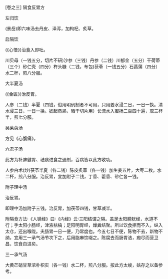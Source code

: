 [卷之三] 隔食反胃方

左归饮

(景岳)即六味汤去丹皮、泽泻，加枸杞、炙草。

启隔饮

(《心悟》)治食入即吐。

川贝母（一钱五分，切片不研)沙参（三钱）丹参（二钱）川郁金（五分）干荷蒂（三个）砂仁壳（四分）杵头糠（二钱，布包)茯苓（一钱五分）石菖蒲（四分）水二杯，煎八分服。

大半夏汤

(《金匮》)治反胃。

人参（二钱）半夏（四钱，俗用明矾制者不可用，只用姜水浸二日，一日一换。清水浸三日，一日一换。摅起蒸熟，晒干切片用）长流水入蜜扬二百四十遍，取三杯半，煎七分服。

吴茱萸汤

方见《心腹痛》。

六君子汤

此方为补脾健胃、祛痰进食之通剂，百病皆以此方收功。

人参白术(炒)茯苓半夏（各二钱）陈皮炙草（各一钱）加生姜五片，大枣二枚。水二杯，煎八分服。治反胃，宜加附子二钱，丁香、藿香、砂仁各一钱。

附子理中汤

治反胃。

即理中汤加附子三钱。治反胃，加茯苓四钱，甘草减半。

附隔食方法∶《人镜经》曰∶《内经》云∶三阳结谓之隔。盖足太阳膀胱经，水道不行；手太阳小肠经，津液枯槁；足阳明胃经，燥粪结聚。所以饮食拒而不入，纵入太仓，还出喉咙。夫肠胃一日一便，乃常度也。今五七日不便，陈物不去，新物不纳，宜用三一承气汤节次下之，后用脂麻饮啜之。陈腐去而肠胃洁，瘕尽而营卫昌，饮食自进矣。

三一承气汤

大黄芒硝甘草浓朴枳实（各一钱）水二杯，煎八分服。按此方太峻，姑存之以备参考。

